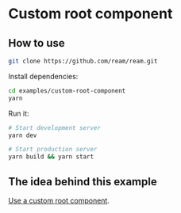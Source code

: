 # Custom root component

## How to use

```bash
git clone https://github.com/ream/ream.git
```

Install dependencies:

```bash
cd examples/custom-root-component
yarn
```

Run it:

```bash
# Start development server
yarn dev

# Start production server
yarn build && yarn start
```

## The idea behind this example

[Use a custom root component](/docs/guides/root-component.md).

